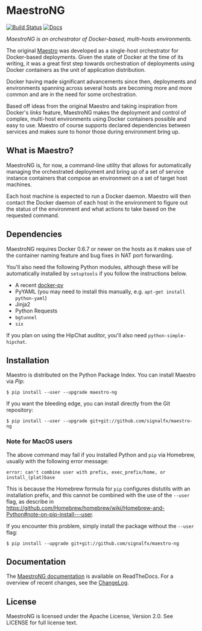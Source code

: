 # MaestroNG

[![Build Status](https://travis-ci.org/signalfx/maestro-ng.png)](https://travis-ci.org/signalfx/maestro-ng) [![Docs](https://readthedocs.org/projects/maestro-ng/badge/?version=latest)](http://maestro-ng.readthedocs.org)

_MaestroNG is an orchestrator of Docker-based, multi-hosts environments._

The original [Maestro](http://github.com/toscanini/maestro) was developed
as a single-host orchestrator for Docker-based deployments. Given the
state of Docker at the time of its writing, it was a great first step
towards orchestration of deployments using Docker containers as the unit
of application distribution.

Docker having made significant advancements since then, deployments and
environments spanning across several hosts are becoming more and more
common and are in the need for some orchestration.

Based off ideas from the original Maestro and taking inspiration from
Docker's _links_ feature, MaestroNG makes the deployment and control of
complex, multi-host environments using Docker containers possible and
easy to use. Maestro of course supports declared dependencies between
services and makes sure to honor those during environment bring up.

## What is Maestro?

MaestroNG is, for now, a command-line utility that allows for
automatically managing the orchestrated deployment and bring up of a set
of service instance containers that compose an environment on a set of
target host machines.

Each host machine is expected to run a Docker daemon. Maestro will then
contact the Docker daemon of each host in the environment to figure out
the status of the environment and what actions to take based on the
requested command.

## Dependencies

MaestroNG requires Docker 0.6.7 or newer on the hosts as it makes use of
the container naming feature and bug fixes in NAT port forwarding.

You'll also need the following Python modules, although these will be
automatically installed by `setuptools` if you follow the instructions
below.

* A recent [docker-py](http://github.com/dotcloud/docker-py)
* PyYAML (you may need to install this manually, e.g. `apt-get install python-yaml`)
* Jinja2
* Python Requests
* `bgtunnel`
* `six`

If you plan on using the HipChat auditor, you'll also need
`python-simple-hipchat`.

## Installation

Maestro is distributed on the Python Package Index. You can install
Maestro via _Pip_:

```
$ pip install --user --upgrade maestro-ng
```

If you want the bleeding edge, you can install directly from the Git
repository:

```
$ pip install --user --upgrade git+git://github.com/signalfx/maestro-ng
```

### Note for MacOS users

The above command may fail if you installed Python and `pip` via
Homebrew, usually with the following error message:

```
error: can't combine user with prefix, exec_prefix/home, or install_(plat)base
```

This is because the Homebrew formula for `pip` configures distutils with
an installation prefix, and this cannot be combined with the use of the
`--user` flag, as describe in https://github.com/Homebrew/homebrew/wiki/Homebrew-and-Python#note-on-pip-install---user.

If you encounter this problem, simply install the package without the
`--user` flag:

```
$ pip install --upgrade git+git://github.com/signalfx/maestro-ng
```

## Documentation

The [MaestroNG documentation](http://maestro-ng.readthedocs.org/) is
available on ReadTheDocs. For a overview of recent changes, see the
[ChangeLog](docs/changes.md).

## License

MaestroNG is licensed under the Apache License, Version 2.0. See LICENSE for
full license text.
